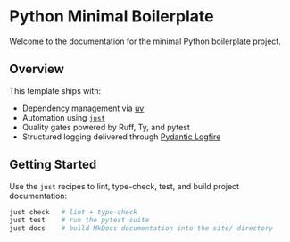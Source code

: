# Python Minimal Boilerplate

Welcome to the documentation for the minimal Python boilerplate project.

## Overview

This template ships with:

- Dependency management via [uv](https://docs.astral.sh/uv/)
- Automation using [`just`](https://github.com/casey/just)
- Quality gates powered by Ruff, Ty, and pytest
- Structured logging delivered through [Pydantic Logfire](https://pydantic.dev/logfire)

## Getting Started

Use the `just` recipes to lint, type-check, test, and build project documentation:

```sh
just check   # lint + type-check
just test    # run the pytest suite
just docs    # build MkDocs documentation into the site/ directory
```
